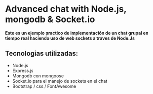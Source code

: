 # Advanced chat with Node.js, mongodb & Socket.io

**Este es un ejemplo practico de implementación de un chat grupal en tiempo real haciendo uso de web sockets a traves de Node.Js**

## Tecnologias utilizadas:
- Node.js
- Express.js
- Mongodb con mongoose
- Socket.io para el manejo de sockets en el chat
- Bootstrap / css / FontAwesome